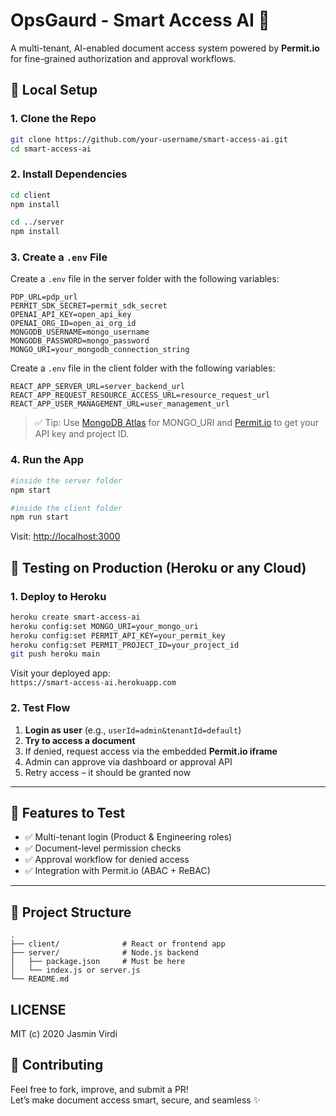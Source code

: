# OpsGaurd - Smart Access AI 🚀

A multi-tenant, AI-enabled document access system powered by **Permit.io** for fine-grained authorization and approval workflows.


## 🔧 Local Setup

### 1. Clone the Repo

```bash
git clone https://github.com/your-username/smart-access-ai.git
cd smart-access-ai
```

### 2. Install Dependencies

```bash
cd client
npm install

cd ../server
npm install

```

### 3. Create a `.env` File

Create a `.env` file in the server folder with the following variables:

```env
PDP_URL=pdp_url
PERMIT_SDK_SECRET=permit_sdk_secret
OPENAI_API_KEY=open_api_key
OPENAI_ORG_ID=open_ai_org_id
MONGODB_USERNAME=mongo_username
MONGODB_PASSWORD=mongo_password
MONGO_URI=your_mongodb_connection_string
```

Create a `.env` file in the client folder with the following variables:

```env
REACT_APP_SERVER_URL=server_backend_url
REACT_APP_REQUEST_RESOURCE_ACCESS_URL=resource_request_url
REACT_APP_USER_MANAGEMENT_URL=user_management_url
```

> ✅ Tip: Use [MongoDB Atlas](https://www.mongodb.com/cloud/atlas) for MONGO_URI and [Permit.io](https://www.permit.io/) to get your API key and project ID.

### 4. Run the App

```bash
#inside the server folder
npm start
```

```bash
#inside the client folder
npm run start
```

Visit: [http://localhost:3000](http://localhost:3000)


## 🚀 Testing on Production (Heroku or any Cloud)

### 1. Deploy to Heroku

```bash
heroku create smart-access-ai
heroku config:set MONGO_URI=your_mongo_uri
heroku config:set PERMIT_API_KEY=your_permit_key
heroku config:set PERMIT_PROJECT_ID=your_project_id
git push heroku main
```

Visit your deployed app:  
`https://smart-access-ai.herokuapp.com`

### 2. Test Flow

1. **Login as user** (e.g., `userId=admin&tenantId=default`)
2. **Try to access a document**
3. If denied, request access via the embedded **Permit.io iframe**
4. Admin can approve via dashboard or approval API
5. Retry access – it should be granted now

---

## 🧪 Features to Test

- ✅ Multi-tenant login (Product & Engineering roles)
- ✅ Document-level permission checks
- ✅ Approval workflow for denied access
- ✅ Integration with Permit.io (ABAC + ReBAC)

---

## 📁 Project Structure

```
.
├── client/              # React or frontend app
├── server/              # Node.js backend
│   ├── package.json     # Must be here
│   └── index.js or server.js
└── README.md
```

## LICENSE
MIT (c) 2020 Jasmin Virdi

## 🤝 Contributing

Feel free to fork, improve, and submit a PR!  
Let’s make document access smart, secure, and seamless ✨
